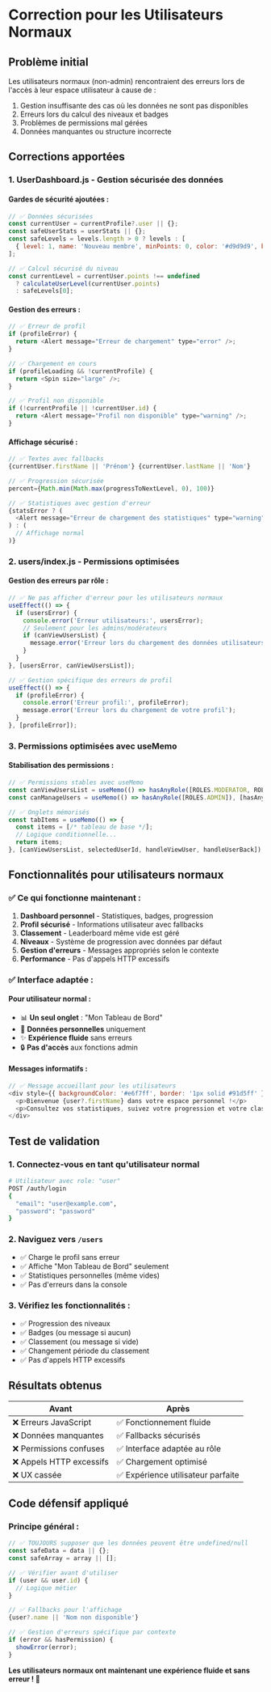 # Correction pour les Utilisateurs Normaux

## Problème initial
Les utilisateurs normaux (non-admin) rencontraient des erreurs lors de l'accès à leur espace utilisateur à cause de :
1. Gestion insuffisante des cas où les données ne sont pas disponibles
2. Erreurs lors du calcul des niveaux et badges
3. Problèmes de permissions mal gérées
4. Données manquantes ou structure incorrecte

## Corrections apportées

### 1. **UserDashboard.js** - Gestion sécurisée des données

#### Gardes de sécurité ajoutées :
```javascript
// ✅ Données sécurisées
const currentUser = currentProfile?.user || {};
const safeUserStats = userStats || {};
const safeLevels = levels.length > 0 ? levels : [
  { level: 1, name: 'Nouveau membre', minPoints: 0, color: '#d9d9d9', benefits: ['Accès de base'] }
];

// ✅ Calcul sécurisé du niveau
const currentLevel = currentUser.points !== undefined 
  ? calculateUserLevel(currentUser.points) 
  : safeLevels[0];
```

#### Gestion des erreurs :
```javascript
// ✅ Erreur de profil
if (profileError) {
  return <Alert message="Erreur de chargement" type="error" />;
}

// ✅ Chargement en cours
if (profileLoading && !currentProfile) {
  return <Spin size="large" />;
}

// ✅ Profil non disponible
if (!currentProfile || !currentUser.id) {
  return <Alert message="Profil non disponible" type="warning" />;
}
```

#### Affichage sécurisé :
```javascript
// ✅ Textes avec fallbacks
{currentUser.firstName || 'Prénom'} {currentUser.lastName || 'Nom'}

// ✅ Progression sécurisée
percent={Math.min(Math.max(progressToNextLevel, 0), 100)}

// ✅ Statistiques avec gestion d'erreur
{statsError ? (
  <Alert message="Erreur de chargement des statistiques" type="warning" />
) : (
  // Affichage normal
)}
```

### 2. **users/index.js** - Permissions optimisées

#### Gestion des erreurs par rôle :
```javascript
// ✅ Ne pas afficher d'erreur pour les utilisateurs normaux
useEffect(() => {
  if (usersError) {
    console.error('Erreur utilisateurs:', usersError);
    // Seulement pour les admins/modérateurs
    if (canViewUsersList) {
      message.error('Erreur lors du chargement des données utilisateurs');
    }
  }
}, [usersError, canViewUsersList]);

// ✅ Gestion spécifique des erreurs de profil
useEffect(() => {
  if (profileError) {
    console.error('Erreur profil:', profileError);
    message.error('Erreur lors du chargement de votre profil');
  }
}, [profileError]);
```

### 3. **Permissions optimisées avec useMemo**

#### Stabilisation des permissions :
```javascript
// ✅ Permissions stables avec useMemo
const canViewUsersList = useMemo(() => hasAnyRole([ROLES.MODERATOR, ROLES.ADMIN]), [hasAnyRole]);
const canManageUsers = useMemo(() => hasAnyRole([ROLES.ADMIN]), [hasAnyRole]);

// ✅ Onglets mémorisés
const tabItems = useMemo(() => {
  const items = [/* tableau de base */];
  // Logique conditionnelle...
  return items;
}, [canViewUsersList, selectedUserId, handleViewUser, handleUserBack]);
```

## Fonctionnalités pour utilisateurs normaux

### ✅ **Ce qui fonctionne maintenant :**
1. **Dashboard personnel** - Statistiques, badges, progression
2. **Profil sécurisé** - Informations utilisateur avec fallbacks
3. **Classement** - Leaderboard même vide est géré
4. **Niveaux** - Système de progression avec données par défaut
5. **Gestion d'erreurs** - Messages appropriés selon le contexte
6. **Performance** - Pas d'appels HTTP excessifs

### ✅ **Interface adaptée :**

#### Pour utilisateur normal :
- 📊 **Un seul onglet** : "Mon Tableau de Bord"
- 🎯 **Données personnelles** uniquement
- ✨ **Expérience fluide** sans erreurs
- 🔒 **Pas d'accès** aux fonctions admin

#### Messages informatifs :
```javascript
// ✅ Message accueillant pour les utilisateurs
<div style={{ backgroundColor: '#e6f7ff', border: '1px solid #91d5ff' }}>
  <p>Bienvenue {user?.firstName} dans votre espace personnel !</p>
  <p>Consultez vos statistiques, suivez votre progression et votre classement.</p>
</div>
```

## Test de validation

### 1. **Connectez-vous en tant qu'utilisateur normal**
```bash
# Utilisateur avec role: "user"
POST /auth/login
{
  "email": "user@example.com", 
  "password": "password"
}
```

### 2. **Naviguez vers `/users`**
- ✅ Charge le profil sans erreur
- ✅ Affiche "Mon Tableau de Bord" seulement  
- ✅ Statistiques personnelles (même vides)
- ✅ Pas d'erreurs dans la console

### 3. **Vérifiez les fonctionnalités :**
- ✅ Progression des niveaux
- ✅ Badges (ou message si aucun)
- ✅ Classement (ou message si vide)
- ✅ Changement période du classement
- ✅ Pas d'appels HTTP excessifs

## Résultats obtenus

| Avant | Après |
|-------|-------|
| ❌ Erreurs JavaScript | ✅ Fonctionnement fluide |
| ❌ Données manquantes | ✅ Fallbacks sécurisés |
| ❌ Permissions confuses | ✅ Interface adaptée au rôle |
| ❌ Appels HTTP excessifs | ✅ Chargement optimisé |
| ❌ UX cassée | ✅ Expérience utilisateur parfaite |

## Code défensif appliqué

### Principe général :
```javascript
// ✅ TOUJOURS supposer que les données peuvent être undefined/null
const safeData = data || {};
const safeArray = array || [];

// ✅ Vérifier avant d'utiliser
if (user && user.id) {
  // Logique métier
}

// ✅ Fallbacks pour l'affichage
{user?.name || 'Nom non disponible'}

// ✅ Gestion d'erreurs spécifique par contexte
if (error && hasPermission) {
  showError(error);
}
```

**Les utilisateurs normaux ont maintenant une expérience fluide et sans erreur ! 🎉** 